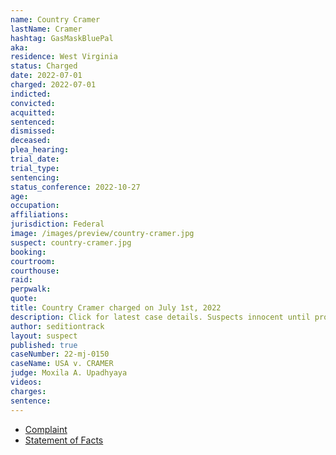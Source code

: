 ```yaml
---
name: Country Cramer
lastName: Cramer
hashtag: GasMaskBluePal
aka:
residence: West Virginia
status: Charged
date: 2022-07-01
charged: 2022-07-01
indicted:
convicted:
acquitted:
sentenced:
dismissed:
deceased:
plea_hearing:
trial_date:
trial_type:
sentencing:
status_conference: 2022-10-27
age:
occupation:
affiliations:
jurisdiction: Federal
image: /images/preview/country-cramer.jpg
suspect: country-cramer.jpg
booking:
courtroom:
courthouse:
raid:
perpwalk:
quote:
title: Country Cramer charged on July 1st, 2022
description: Click for latest case details. Suspects innocent until proven guilty.
author: seditiontrack
layout: suspect
published: true
caseNumber: 22-mj-0150
caseName: USA v. CRAMER
judge: Moxila A. Upadhyaya
videos:
charges:
sentence:
---
```

- [Complaint](https://www.justice.gov/usao-dc/case-multi-defendant/file/1518551/download)
- [Statement of Facts](https://www.justice.gov/usao-dc/case-multi-defendant/file/1518556/download)
